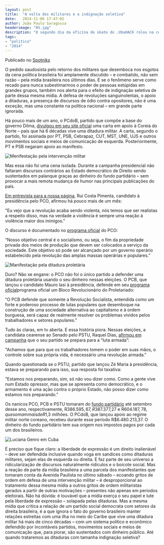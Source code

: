 ```yaml
---
layout: post
title:  "A volta dos militares e a indignação seletiva"
date:   2014-11-06 17:47:02
author: João Paulo Saragossa
headerimage: "05.jpg"
description: "O segundo dia da oficina de skate do .UbaHACK rolou na cobertura do centro de convenções por causa da chuva."
tags:
- "politica"
- "2014"
---
```

Publicado no <a href="http://spotniks.com/volta-dos-militares-e-indignacao-seletiva/" target="_blanc">Spotniks</a>

O pedido saudosista pelo retorno dos militares que desemboca nos esgotos da cena política brasileira foi amplamente discutido – e combatido, não sem razão – pela mídia brasileira nos últimos dias. E se o fenômeno serve como recado para nunca subestimarmos o poder de pessoas estúpidas em grandes grupos, também nos alerta para o efeito de indignação seletiva de parte dessa mesma mídia. A defesa de revoluções sanguinolentas, o apoio a ditaduras, a presença de discursos de ódio contra opositores, não é uma exceção, mas uma constante na política nacional – em grande parte ignorada.  

Há pouco mais de um ano, o PCdoB, partido que compõe a base do governo Dilma, <a href="http://www.pcdob.org.br/noticia.php?id_noticia=209943&id_secao=9" target="_blanc">divulgou em seu site oficial</a> uma carta em apoio à Coreia do Norte – país que há 6 décadas vive uma ditadura militar. A carta, segundo o partido, foi assinada por PT, PSB, Cebrapaz, CUT, MST, UNE, UJS e outros movimentos sociais e meios de comunicação de esquerda. Posteriormente, PT e PSB negaram apoio ao manifesto.

<img src="http://spotniks.com/wp-content/uploads/2014/11/image.jpg" alt="Menifestação pela intervenção militar">

Mas essa não foi uma cena isolada. Durante a campanha presidencial não faltaram discursos contrários ao Estado democrático de Direito sendo sustentados em palanque graças ao dinheiro do fundo partidário – sem provocar a mais remota mudança de humor nas principais publicações do país.

<a href="http://spotniks.com/batemos-um-papo-com-rui-costa-pimenta-candidato-presidencia-pelo-partido-da-causa-operaria/" target="_blanc">Em entrevista para a nossa página</a>, Rui Costa Pimenta, candidato à presidência pelo PCO, afirmou há pouco mais de um mês:

"Eu vejo que a revolução acaba sendo violenta, nós temos que ser realistas a respeito disso, mas na verdade a violência é sempre uma reação à violência maior dos inimigos."

O discurso é documentado no <a href="http://inter01.tse.jus.br/divulga-cand-2014/proposta/eleicao/2014/idEleicao/143/UE/MG/candidato/130000000419/idarquivo/2906?x=1404767446000130000000419" target="_blanc">programa oficial</a> do PCO:

“Nosso objetivo central é o socialismo, ou seja, o fim da propriedade privada dos meios de produção que devem ser colocados a serviço da sociedade. Este objetivo só pode ser alcançado por um governo operário estabelecido pela revolução das amplas massas operárias e populares.”

<img src="http://spotniks.com/wp-content/uploads/2014/11/proletaria.jpg" alt="Manifestação pela ditadura proletária">

Duro? Não se engane: o PCO não foi o único partido a defender uma ditadura proletária usando o seu dinheiro nessas eleições. O PCB, que lançou o candidato Mauro Iasi à presidência, defende em seu <a href="http://mauroiasi.com.br/wp/programa-completo/" target="_blanc">programa oficial</a>programa oficial um Bloco Revolucionário do Proletariado:

“O PCB defende que somente a Revolução Socialista, entendida como um forte e poderoso processo de lutas populares que desemboque na construção de uma sociedade alternativa ao capitalismo e à ordem burguesa, será capaz de realmente resolver os problemas vividos pelos trabalhadores e setores populares.”

Tudo às claras, em tv aberta. E essa história piora. Nessas eleições, a candidata cearense ao Senado pelo PSTU, Raquel Dias, <a href="http://www.opovo.com.br/app/opovo/politica/2014/09/16/noticiasjornalpolitica,3315195/raquel-pstu-se-prepara-para-a-luta-armada.shtml">afirmou em campanha</a> que o seu partido se prepara para a “luta armada”:

"Achamos que para que os trabalhadores tomem o poder em suas mãos, o controle sobre sua própria vida, é necessário uma revolução armada."

Quando questionada se o PSTU, partido que lançou Zé Maria à presidência, estava se preparando para isso, sua resposta foi taxativa:

"Estamos nos preparando, sim, só não vou dizer como. Como a gente vive num Estado opressor, mas que se apresenta como democrático, e o armamento é uma ação contra o próprio Estado, não posso dizer como estamos nos preparando."

Os nanicos PCO, PCB e PSTU tomaram do <a href="http://spotniks.com/nao-basta-ter-que-assistir-levy-fidelix-tambem-somos-obrigados-dar-r-109-mil-por-mes-para-ele/">fundo partidário</a> até setembro desse ano, respectivamente, R$386.595,67, R$387.377,27 e R$604.187,78, que somam mais de R$1,3 milhões. O PCdoB, que lançou apoio ao regime militar norte coreano, recebeu durante esse período R$6.480.213,37. O dinheiro do fundo partidário tem sua origem nos impostos pagos por cada um dos brasileiros.

<img src="http://spotniks.com/wp-content/uploads/2014/11/Luciana-Genro.jpg" alt="Luciana Genro em Cuba">

É preciso que fique claro: a liberdade de expressão é um direito inalienável – deve ser defendida inclusive quando voga em sandices como ditaduras militares, sejam elas de esquerda ou direita. E faz parte de seu universo a ridicularização de discursos naturalmente ridículos e o boicote social. Mas a reação de parte da mídia brasileira a uma parcela dos manifestantes que tomaram conta da Avenida Paulista no último sábado – ecoando gritos de ordem em defesa de uma intervenção militar – é desproporcional ao tratamento dessa mesma mídia a outros gritos de ordem militaristas gerados a partir de outras motivações – presentes não apenas em períodos eleitorais. Não há dúvida: é louvável que a mídia exerça o seu papel e lute pela liberdade de expressão – solapada pelas ditaduras. Mas a mesma mídia que critica a relação de um partido social democrata com setores da direita brasileira, é a que ignora o fato do governo brasileiro manter relações estreitas com uma ilha no meio do Caribe que vive uma ditadura militar há mais de cinco décadas – com um sistema político e econômico defendido por incontáveis partidos, movimentos sociais e meios de comunicação que, para piorar, são sustentados com dinheiro público. Até quando trataremos as ditaduras com tamanha indignação seletiva?